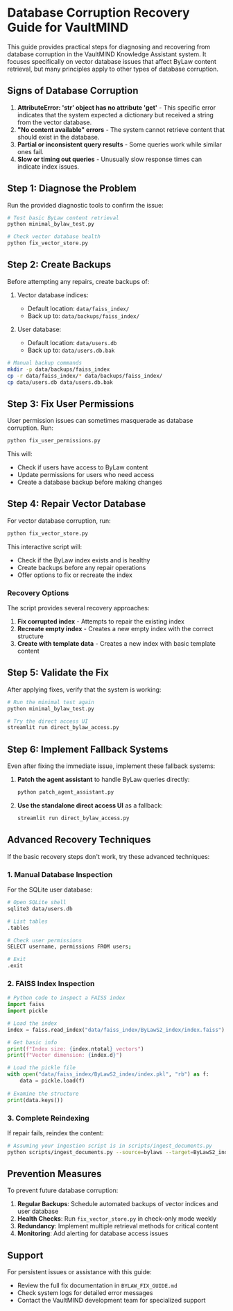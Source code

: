 # Database Corruption Recovery Guide for VaultMIND

This guide provides practical steps for diagnosing and recovering from database corruption in the VaultMIND Knowledge Assistant system. It focuses specifically on vector database issues that affect ByLaw content retrieval, but many principles apply to other types of database corruption.

## Signs of Database Corruption

1. **AttributeError: 'str' object has no attribute 'get'** - This specific error indicates that the system expected a dictionary but received a string from the vector database.
2. **"No content available" errors** - The system cannot retrieve content that should exist in the database.
3. **Partial or inconsistent query results** - Some queries work while similar ones fail.
4. **Slow or timing out queries** - Unusually slow response times can indicate index issues.

## Step 1: Diagnose the Problem

Run the provided diagnostic tools to confirm the issue:

```bash
# Test basic ByLaw content retrieval
python minimal_bylaw_test.py

# Check vector database health
python fix_vector_store.py
```

## Step 2: Create Backups

Before attempting any repairs, create backups of:

1. Vector database indices:
   - Default location: `data/faiss_index/`
   - Back up to: `data/backups/faiss_index/`

2. User database:
   - Default location: `data/users.db`
   - Back up to: `data/users.db.bak`

```bash
# Manual backup commands
mkdir -p data/backups/faiss_index
cp -r data/faiss_index/* data/backups/faiss_index/
cp data/users.db data/users.db.bak
```

## Step 3: Fix User Permissions

User permission issues can sometimes masquerade as database corruption. Run:

```bash
python fix_user_permissions.py
```

This will:
- Check if users have access to ByLaw content
- Update permissions for users who need access
- Create a database backup before making changes

## Step 4: Repair Vector Database

For vector database corruption, run:

```bash
python fix_vector_store.py
```

This interactive script will:
- Check if the ByLaw index exists and is healthy
- Create backups before any repair operations
- Offer options to fix or recreate the index

### Recovery Options

The script provides several recovery approaches:

1. **Fix corrupted index** - Attempts to repair the existing index
2. **Recreate empty index** - Creates a new empty index with the correct structure
3. **Create with template data** - Creates a new index with basic template content

## Step 5: Validate the Fix

After applying fixes, verify that the system is working:

```bash
# Run the minimal test again
python minimal_bylaw_test.py

# Try the direct access UI
streamlit run direct_bylaw_access.py
```

## Step 6: Implement Fallback Systems

Even after fixing the immediate issue, implement these fallback systems:

1. **Patch the agent assistant** to handle ByLaw queries directly:
   ```bash
   python patch_agent_assistant.py
   ```

2. **Use the standalone direct access UI** as a fallback:
   ```bash
   streamlit run direct_bylaw_access.py
   ```

## Advanced Recovery Techniques

If the basic recovery steps don't work, try these advanced techniques:

### 1. Manual Database Inspection

For the SQLite user database:

```bash
# Open SQLite shell
sqlite3 data/users.db

# List tables
.tables

# Check user permissions
SELECT username, permissions FROM users;

# Exit
.exit
```

### 2. FAISS Index Inspection

```python
# Python code to inspect a FAISS index
import faiss
import pickle

# Load the index
index = faiss.read_index("data/faiss_index/ByLawS2_index/index.faiss")

# Get basic info
print(f"Index size: {index.ntotal} vectors")
print(f"Vector dimension: {index.d}")

# Load the pickle file
with open("data/faiss_index/ByLawS2_index/index.pkl", "rb") as f:
    data = pickle.load(f)
    
# Examine the structure
print(data.keys())
```

### 3. Complete Reindexing

If repair fails, reindex the content:

```bash
# Assuming your ingestion script is in scripts/ingest_documents.py
python scripts/ingest_documents.py --source=bylaws --target=ByLawS2_index
```

## Prevention Measures

To prevent future database corruption:

1. **Regular Backups**: Schedule automated backups of vector indices and user database
2. **Health Checks**: Run `fix_vector_store.py` in check-only mode weekly
3. **Redundancy**: Implement multiple retrieval methods for critical content
4. **Monitoring**: Add alerting for database access issues

## Support

For persistent issues or assistance with this guide:

- Review the full fix documentation in `BYLAW_FIX_GUIDE.md`
- Check system logs for detailed error messages
- Contact the VaultMIND development team for specialized support
